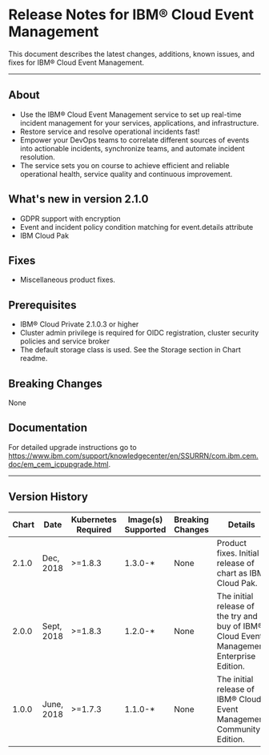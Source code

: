 # Release Notes for IBM® Cloud Event Management

This document describes the latest changes, additions, known issues, and fixes for IBM® Cloud Event Management.
___
## About
* Use the IBM® Cloud Event Management service to set up real-time incident management for your services, applications, and infrastructure.
* Restore service and resolve operational incidents fast!
* Empower your DevOps teams to correlate different sources of events into actionable incidents, synchronize teams, and automate incident resolution.
* The service sets you on course to achieve efficient and reliable operational health, service quality and continuous improvement.

## What's new in version 2.1.0
* GDPR support with encryption
* Event and incident policy condition matching for event.details attribute
* IBM Cloud Pak

## Fixes
* Miscellaneous product fixes.

## Prerequisites
* IBM® Cloud Private 2.1.0.3 or higher
* Cluster admin privilege is required for OIDC registration, cluster security policies and service broker
* The default storage class is used.  See the Storage section in Chart readme.

## Breaking Changes
None

## Documentation
For detailed upgrade instructions go to https://www.ibm.com/support/knowledgecenter/en/SSURRN/com.ibm.cem.doc/em_cem_icpupgrade.html.
___
## Version History
| Chart | Date | Kubernetes Required | Image(s) Supported | Breaking Changes | Details |
| ----- | ---- | ------------ | ------------------ | ---------------- | ------- | 
| 2.1.0 | Dec, 2018| >=1.8.3 | 1.3.0-* | None | Product fixes. Initial release of chart as IBM Cloud Pak. |
| 2.0.0 | Sept, 2018| >=1.8.3 | 1.2.0-* | None | The initial release of the try and buy of IBM® Cloud Event Management Enterprise Edition.  |
| 1.0.0 | June, 2018| >=1.7.3 | 1.1.0-* | None  | The initial release of IBM® Cloud Event Management Community Edition. |
